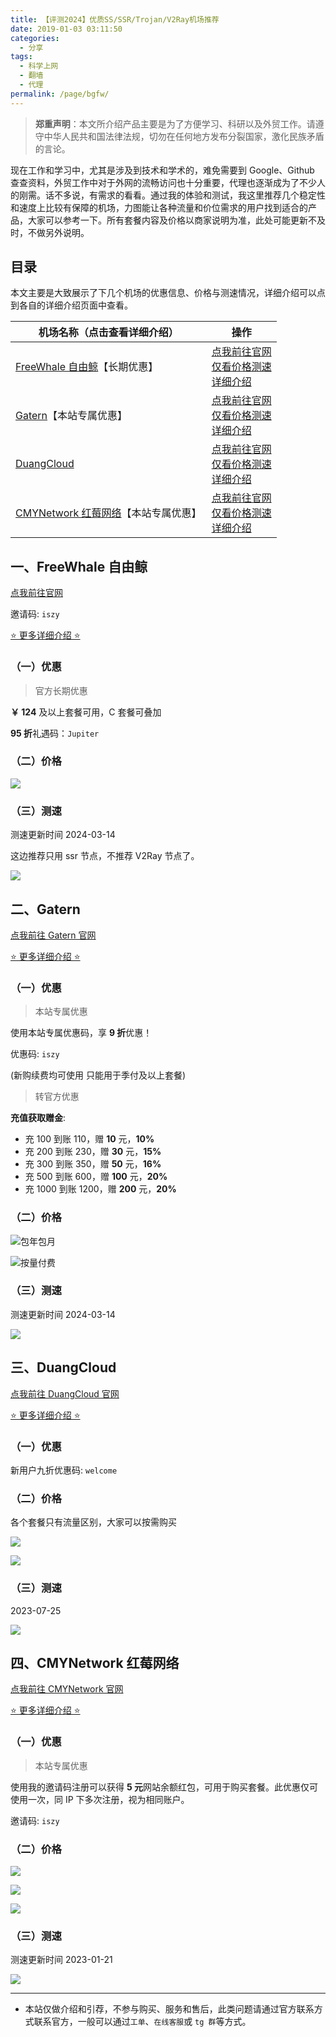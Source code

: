 ```yaml
---
title: 【评测2024】优质SS/SSR/Trojan/V2Ray机场推荐
date: 2019-01-03 03:11:50
categories:
  - 分享
tags:
  - 科学上网
  - 翻墙
  - 代理
permalink: /page/bgfw/
---
```


> **郑重声明**：本文所介绍产品主要是为了方便学习、科研以及外贸工作。请遵守中华人民共和国法律法规，切勿在任何地方发布分裂国家，激化民族矛盾的言论。

现在工作和学习中，尤其是涉及到技术和学术的，难免需要到 Google、Github 查查资料，外贸工作中对于外网的流畅访问也十分重要，代理也逐渐成为了不少人的刚需。话不多说，有需求的看看。通过我的体验和测试，我这里推荐几个稳定性和速度上比较有保障的机场，力图能让各种流量和价位需求的用户找到适合的产品，大家可以参考一下。所有套餐内容及价格以商家说明为准，此处可能更新不及时，不做另外说明。

<!--more-->

## 目录

本文主要是大致展示了下几个机场的优惠信息、价格与测速情况，详细介绍可以点到各自的详细介绍页面中查看。

| 机场名称（点击查看详细介绍）                             | 操作                                                                                                                        |
| -------------------------------------------------------- | --------------------------------------------------------------------------------------------------------------------------- |
| [FreeWhale 自由鲸](/page/freewhale/)【长期优惠】         | [点我前往官网](https://url.iszy.xyz/freewhale)<br>[仅看价格测速](#一-freewhale-自由鲸)<br>[详细介绍](/page/freewhale/)      |
| [Gatern](/page/gatern/)【本站专属优惠】                  | [点我前往官网](https://url.iszy.xyz/gatern)<br>[仅看价格测速](#二-gatern)<br>[详细介绍](/page/gatern)                       |
| [DuangCloud](/page/duangcloud/)                          | [点我前往官网](https://url.iszy.xyz/duangcloud)<br>[仅看价格测速](#三-duangcloud)<br>[详细介绍](/page/duangcloud/)          |
| [CMYNetwork 红莓网络](/page/cmynetwork/)【本站专属优惠】 | [点我前往官网](https://url.iszy.xyz/cmynetwork)<br>[仅看价格测速](#四-cmynetwork-红莓网络)<br>[详细介绍](/page/cmynetwork/) |

## 一、FreeWhale 自由鲸

[点我前往官网](https://url.iszy.xyz/freewhale)

邀请码: `iszy`

[⭐ 更多详细介绍 ⭐](/page/freewhale/)

### （一）优惠

> 官方长期优惠

**￥ 124** 及以上套餐可用，C 套餐可叠加

**95 折**礼遇码：`Jupiter`

### （二）价格

![](https://img.iszy.xyz/1710424993923.png)

### （三）测速

测速更新时间 2024-03-14

这边推荐只用 ssr 节点，不推荐 V2Ray 节点了。

![](https://img.iszy.xyz/1710422997709.png)

## 二、Gatern

[点我前往 Gatern 官网](https://url.iszy.xyz/gatern)

[⭐ 更多详细介绍 ⭐](/page/gatern/)

### （一）优惠

> 本站专属优惠

使用本站专属优惠码，享 **9 折**优惠！

优惠码: `iszy`

(新购续费均可使用 只能用于季付及以上套餐)

> 转官方优惠

**充值获取赠金**:

- 充 100 到账 110，赠 **10** 元，**10%**
- 充 200 到账 230，赠 **30** 元，**15%**
- 充 300 到账 350，赠 **50** 元，**16%**
- 充 500 到账 600，赠 **100** 元，**20%**
- 充 1000 到账 1200，赠 **200** 元，**20%**

### （二）价格

![包年包月](https://img.iszy.xyz/1710421152555.png)

![按量付费](https://img.iszy.xyz/1710421248128.png)

### （三）测速

测速更新时间 2024-03-14

![](https://img.iszy.xyz/1710425626550.png)

## 三、DuangCloud

[点我前往 DuangCloud 官网](https://url.iszy.xyz/duangcloud)

[⭐ 更多详细介绍 ⭐](/page/duangcloud/)

### （一）优惠

新用户九折优惠码: `welcome`

### （二）价格

各个套餐只有流量区别，大家可以按需购买

![](https://img.iszy.xyz/1710430015114.png)

![](https://img.iszy.xyz/1710430038747.png)

### （三）测速

2023-07-25

![](https://img.iszy.xyz/1679033837606.png)

## 四、CMYNetwork 红莓网络

[点我前往 CMYNetwork 官网](https://url.iszy.xyz/cmynetwork)

[⭐ 更多详细介绍 ⭐](/page/cmynetwork/)

### （一）优惠

> 本站专属优惠

使用我的邀请码注册可以获得 **5 元**网站余额红包，可用于购买套餐。此优惠仅可使用一次，同 IP 下多次注册，视为相同账户。

邀请码: `iszy`

### （二）价格

![](https://img.iszy.xyz/1710426480440.png)

![](https://img.iszy.xyz/1710426501114.png)

![](https://img.iszy.xyz/1710426521512.png)

### （三）测速

测速更新时间 2023-01-21

![](https://img.iszy.xyz/1674292799882.png)

---

- 本站仅做介绍和引荐，不参与购买、服务和售后，此类问题请通过官方联系方式联系官方，一般可以通过`工单`、`在线客服`或 `tg 群`等方式。
